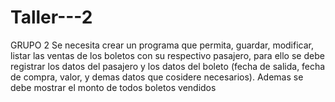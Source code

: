 # Taller---2
GRUPO 2  Se necesita crear un programa que permita, guardar, modificar, listar las ventas de los boletos con su respectivo pasajero, para ello se debe registrar los datos del pasajero y los datos del boleto (fecha de salida, fecha de compra, valor, y demas datos que cosidere necesarios). Ademas se debe mostrar el monto de todos boletos vendidos

